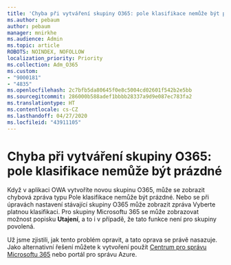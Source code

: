 ```yaml
---
title: 'Chyba při vytváření skupiny O365: pole klasifikace nemůže být prázdné'
ms.author: pebaum
author: pebaum
manager: mnirkhe
ms.audience: Admin
ms.topic: article
ROBOTS: NOINDEX, NOFOLLOW
localization_priority: Priority
ms.collection: Adm_O365
ms.custom:
- "9000181"
- "4835"
ms.openlocfilehash: 2c7bfb5da80645f0e8c5004cd02601f542b2e5bb
ms.sourcegitcommit: 286000b588adef1bbbb28337a9d9e087ec783fa2
ms.translationtype: HT
ms.contentlocale: cs-CZ
ms.lasthandoff: 04/27/2020
ms.locfileid: "43911105"
---
```

# <a name="error-creating-o365-groups-the-classification-field-cant-be-empty"></a>Chyba při vytváření skupiny O365: pole klasifikace nemůže být prázdné

Když v aplikaci OWA vytvoříte novou skupinu O365, může se zobrazit chybová zpráva typu Pole klasifikace nemůže být prázdné.  Nebo se při úpravách nastavení stávající skupiny O365 může zobrazit zpráva Vyberte platnou klasifikaci.   Pro skupiny Microsoftu 365 se může zobrazovat možnost popisku **Utajení**, a to i v případě, že tato funkce není pro skupiny povolená.

Už jsme zjistili, jak tento problém opravit, a tato oprava se právě nasazuje.  Jako alternativní řešení můžete k vytvoření použít [Centrum pro správu Microsoftu 365](https://docs.microsoft.com/microsoft-365/admin/create-groups/create-groups?view=o365-worldwide) nebo portál pro správu Azure.
